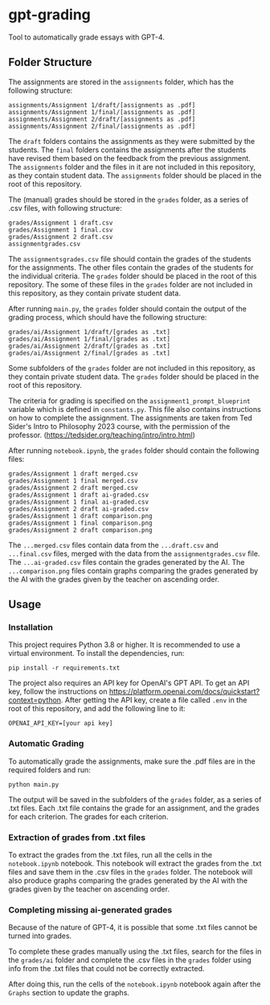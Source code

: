 # gpt-grading

Tool to automatically grade essays with GPT-4.

## Folder Structure

The assignments are stored in the `assignments` folder, which has the following structure:

```
assignments/Assignment 1/draft/[assignments as .pdf]
assignments/Assignment 1/final/[assignments as .pdf]
assignments/Assignment 2/draft/[assignments as .pdf]
assignments/Assignment 2/final/[assignments as .pdf]
```

The `draft` folders contains the assignments as they were submitted by the students. The `final` folders contains the assignments after the students have revised them based on the feedback from the previous assignment. The `assignments` folder and the files in it are not included in this repository, as they contain student data. The `assignments` folder should be placed in the root of this repository.

The (manual) grades should be stored in the `grades` folder, as a series of .csv files, with following structure:

```
grades/Assignment 1 draft.csv
grades/Assignment 1 final.csv
grades/Assignment 2 draft.csv
assignmentgrades.csv
```

The `assignmentsgrades.csv` file should contain the grades of the students for the assignments. The other files contain the grades of the students for the individual criteria. The `grades` folder should be placed in the root of this repository. The some of these files in the `grades` folder are not included in this repository, as they contain private student data.

After running `main.py`, the `grades` folder should contain the output of the grading process, which should have the following structure:

```
grades/ai/Assignment 1/draft/[grades as .txt]
grades/ai/Assignment 1/final/[grades as .txt]
grades/ai/Assignment 2/draft/[grades as .txt]
grades/ai/Assignment 2/final/[grades as .txt]
```

Some subfolders of the `grades` folder are not included in this repository, as they contain private student data. The `grades` folder should be placed in the root of this repository.

The criteria for grading is specified on the `assignment1_prompt_blueprint` variable which is defined in `constants.py`. This file also contains instructions on how to complete the assignment. The assignments are taken from Ted Sider's Intro to Philosophy 2023 course, with the permission of the professor. (https://tedsider.org/teaching/intro/intro.html)

After running `notebook.ipynb`, the `grades` folder should contain the following files:

```
grades/Assignment 1 draft merged.csv
grades/Assignment 1 final merged.csv
grades/Assignment 2 draft merged.csv
grades/Assignment 1 draft ai-graded.csv
grades/Assignment 1 final ai-graded.csv
grades/Assignment 2 draft ai-graded.csv
grades/Assignment 1 draft comparison.png
grades/Assignment 1 final comparison.png
grades/Assignment 2 draft comparison.png
```

The `...merged.csv` files contain data from the `...draft.csv` and `...final.csv` files, merged with the data from the `assignmentgrades.csv` file. The `...ai-graded.csv` files contain the grades generated by the AI. The `...comparison.png` files contain graphs comparing the grades generated by the AI with the grades given by the teacher on ascending order.

## Usage

### Installation

This project requires Python 3.8 or higher. It is recommended to use a virtual environment. To install the dependencies, run:

```pip install -r requirements.txt```

The project also requires an API key for OpenAI's GPT API. To get an API key, follow the instructions on https://platform.openai.com/docs/quickstart?context=python. After getting the API key, create a file called `.env` in the root of this repository, and add the following line to it:

```OPENAI_API_KEY=[your api key]```

### Automatic Grading

To automatically grade the assignments, make sure the .pdf files are in the required folders and run:

```python main.py```

The output will be saved in the subfolders of the `grades` folder, as a series of .txt files. Each .txt file contains the grade for an assignment, and the grades for each criterion. The grades for each criterion.

### Extraction of grades from .txt files

To extract the grades from the .txt files, run all the cells in the `notebook.ipynb` notebook. This notebook will extract the grades from the .txt files and save them in the .csv files in the `grades` folder. The notebook will also produce graphs comparing the grades generated by the AI with the grades given by the teacher on ascending order.

### Completing missing ai-generated grades

Because of the nature of GPT-4, it is possible that some .txt files cannot be turned into grades.

To complete these grades manually using the .txt files, search for the files in the `grades/ai` folder and complete the .csv files in the `grades` folder using info from the .txt files that could not be correctly extracted.

After doing this, run the cells of the `notebook.ipynb` notebook again after the `Graphs` section to update the graphs.